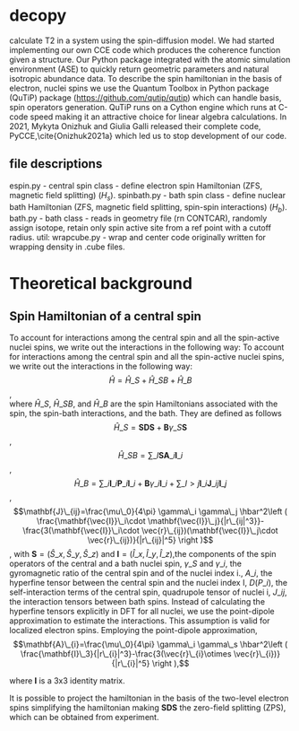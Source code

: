 # decopy
calculate T2 in a system using the spin-diffusion model. We had started implementing our own CCE code which produces the coherence function given a structure. Our Python package integrated with the atomic simulation environment (ASE) to quickly return geometric parameters and natural isotropic abundance data. To describe the spin hamiltonian in the basis of electron, nuclei spins we use the  Quantum Toolbox in Python package (QuTiP) package (https://github.com/qutip/qutip) which can handle basis, spin operators generation. QuTiP runs on a Cython engine which runs at C-code speed making it an attractive choice for linear algebra calculations. In 2021, Mykyta Onizhuk and Giulia Galli released their complete code, PyCCE,\cite{Onizhuk2021a} which led us to stop development of our code. 

## file descriptions
espin.py - central spin class - define electron spin Hamiltonian (ZFS, magnetic field splitting) ($H_s$).
spinbath.py - bath spin class - define nuclear bath Hamiltonian (ZFS, magnetic field splitting, spin-spin interactions) ($H_b$).
bath.py - bath class - reads in geometry file (rn CONTCAR), randomly assign isotope, retain only spin active site from a ref point with a cutoff radius.
util:
wrapcube.py - wrap and center code originally written for wrapping density in .cube files. 

# Theoretical background
## Spin Hamiltonian of a central spin
To account for interactions among the central spin and all the spin-active nuclei spins, we write out the interactions in the following way:
To account for interactions among the central spin and all the spin-active nuclei spins, we write out the interactions in the following way:
$$\hat{H} = \hat{H}\_S +\hat{H}\_{SB}+\hat{H}\_B$$,    
where $\hat{H}\_S$, $\hat{H}\_{SB}$, and $\hat{H}\_B$ are the spin Hamiltonians associated with the spin, the spin-bath interactions, and the bath. They are defined as follows
$$\hat{H}\_S = \mathbf{SDS}+\mathbf{B}\gamma\_S \mathbf{S}$$,
$$\hat{H}\_{SB} = \sum\_{I}\mathbf{S}\mathbf{A}\_i\mathbf{I}\_i$$,
$$\hat{H}\_{B} = \sum\_{i}\mathbf{I}\_i\mathbf{P}\_i\mathbf{I}\_i +\mathbf{B}\gamma\_i \mathbf{I}\_i+\sum\_{I>j}\mathbf{I}\_i\mathbf{J}\_{ij}\mathbf{I}\_j$$,
$$\mathbf{J}\_{ij}=\frac{\mu\_0}{4\pi} \gamma\_i \gamma\_j \hbar^2\left ( \frac{\mathbf{\vec{I}}\_i\cdot \mathbf{\vec{I}}\_j}{|r\_{ij|^3}}-\frac{3(\mathbf{\vec{I}}\_i\cdot \vec{r}\_{ij})(\mathbf{\vec{I}}\_j\cdot \vec{r}\_{ij})}{|r\_{ij}|^5} \right )$$,
with $\mathbf{S} = (\hat{S}\_x,\hat{S}\_y,\hat{S}\_z)$ and $\mathbf{I} = (\hat{I}\_x,\hat{I}\_y,\hat{I}\_z)$,the components of the spin operators of the central and a bath nuclei spin, $\gamma\_S$ and $\gamma\_i$, the gyromagnetic ratio of the central spin and of the nuclei index i., $A\_i$, the hyperfine tensor between the central spin and the nuclei index I, $D$($P\_i$), the self-interaction terms of the central spin, quadrupole tensor of nuclei i, $J\_{ij}$, the interaction tensors between bath spins. Instead of calculating the hyperfine tensors explicitly in DFT for all nuclei, we use the point-dipole approximation to estimate the interactions. This assumption is valid for localized electron spins. Employing the point-dipole approximation,
$$\mathbf{A}\_{i}=\frac{\mu\_0}{4\pi} \gamma\_i \gamma\_s \hbar^2\left ( \frac{\mathbf{I}\_3}{|r\_{i}|^3}-\frac{3(\vec{r}\_{i}\otimes \vec{r}\_{i})}{|r\_{i}|^5} \right ),$$

where $\mathbf{I}$ is a 3x3 identity matrix.

It is possible to project the hamiltonian in the basis of the two-level electron spins simplifying the hamiltonian making $\mathbf{SDS}$ the zero-field splitting (ZPS), which can be obtained from experiment. 
